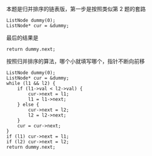 本题是归并排序的链表版，第一步是按照类似第 2 题的套路
```
ListNode dummy(0);
ListNode* cur = &dummy;
```
最后的结果是
```
return dummy.next;
```

按照归并排序的算法，哪个小就填写哪个，指针不断向前移
```
ListNode dummy(0);
ListNode* cur = &dummy;
while (l1 && l2) {
    if (l1->val < l2->val) {
        cur->next = l1;
        l1 = l1->next;
    } else {
        cur->next = l2;
        l2 = l2->next;
    }
    cur = cur->next;
}
if (l1) cur->next = l1;
if (l2) cur->next = l2;
return dummy.next;
```

